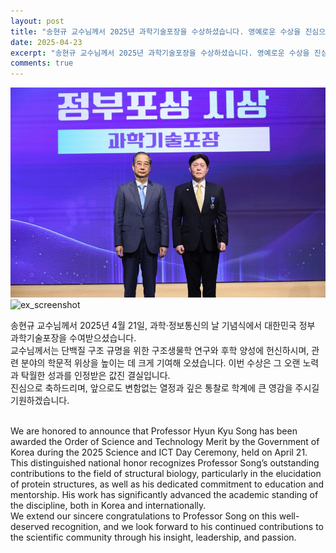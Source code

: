 ```yaml
---
layout: post
title: "송현규 교수님께서 2025년 과학기술포장을 수상하셨습니다. 영예로운 수상을 진심으로 축하드립니다."
date: 2025-04-23
excerpt: "송현규 교수님께서 2025년 과학기술포장을 수상하셨습니다. 영예로운 수상을 진심으로 축하드립니다."
comments: true
---
```


![ex_screenshot](/assets/img/Good3.png)
<br/>
![ex_screenshot](/assets/img/Good5.png)

송현규 교수님께서 2025년 4월 21일, 과학·정보통신의 날 기념식에서 대한민국 정부 과학기술포장을 수여받으셨습니다.<br/>
교수님께서는 단백질 구조 규명을 위한 구조생물학 연구와 후학 양성에 헌신하시며, 관련 분야의 학문적 위상을 높이는 데 크게 기여해 오셨습니다. 이번 수상은 그 오랜 노력과 탁월한 성과를 인정받은 값진 결실입니다. <br/>
진심으로 축하드리며, 앞으로도 변함없는 열정과 깊은 통찰로 학계에 큰 영감을 주시길 기원하겠습니다.<br/>

<br/>
We are honored to announce that Professor Hyun Kyu Song has been awarded the Order of Science and Technology Merit by the Government of Korea during the 2025 Science and ICT Day Ceremony, held on April 21. <br/>
This distinguished national honor recognizes Professor Song’s outstanding contributions to the field of structural biology, particularly in the elucidation of protein structures, as well as his dedicated commitment to education and mentorship. His work has significantly advanced the academic standing of the discipline, both in Korea and internationally.<br/>
We extend our sincere congratulations to Professor Song on this well-deserved recognition, and we look forward to his continued contributions to the scientific community through his insight, leadership, and passion.<br/>
<br/>
